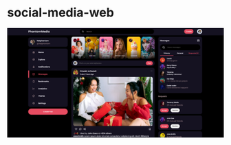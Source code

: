 # social-media-web
![alt text](https://github.com/mic7x4/social-media-web/blob/master/images/git_readme.png) 
